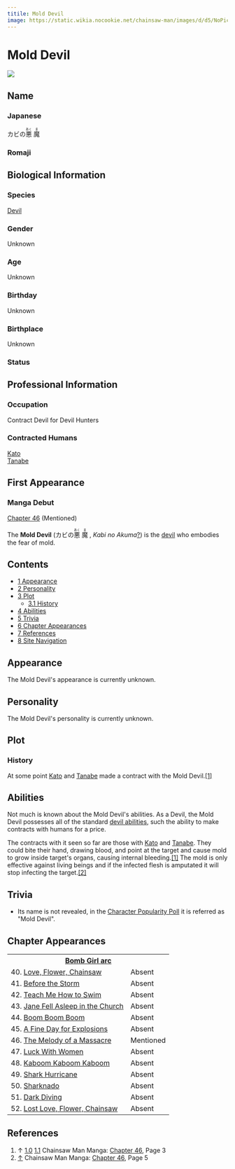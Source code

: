 ```yaml
---
titile: Mold Devil
image: https://static.wikia.nocookie.net/chainsaw-man/images/d/d5/NoPicAvailable.png
---
```


# Mold Devil

[![](https://static.wikia.nocookie.net/chainsaw-man/images/d/d5/NoPicAvailable.png/revision/latest/scale-to-width-down/350?cb=20200105143306)](https://static.wikia.nocookie.net/chainsaw-man/images/d/d5/NoPicAvailable.png/revision/latest?cb=20200105143306)

## Name

### Japanese

カビの<ruby lang="ja"><rb>悪</rb><rp> (</rp><rt>あく</rt><rp>) </rp></ruby> <ruby lang="ja"><rb>魔</rb><rp> (</rp><rt>ま</rt><rp>)</rp></ruby>

### Romaji

## Biological Information

### Species

[Devil](/wiki/Devil "Devil")

### Gender

Unknown

### Age

Unknown

### Birthday

Unknown

### Birthplace

Unknown

### Status

## Professional Information

### Occupation

Contract Devil for Devil Hunters

### Contracted Humans

[Kato](/wiki/Kato "Kato")  
[Tanabe](/wiki/Tanabe "Tanabe")

## First Appearance

### Manga Debut

[Chapter 46](/wiki/Chapter_46 "Chapter 46") (Mentioned)

The **Mold Devil** (カビの<ruby lang="ja"><rb>悪</rb><rp> (</rp><rt>あく</rt><rp>) </rp></ruby> <ruby lang="ja"><rb>魔</rb><rp> (</rp><rt>ま</rt><rp>) </rp></ruby> , _Kabi no Akuma_[?](http://en.wikipedia.org/wiki/Help:Installing_Japanese_character_sets "wikipedia:Help:Installing Japanese character sets")) is the [devil](/wiki/Devil "Devil") who embodies the fear of mold.

## Contents

-   [1 Appearance](#Appearance)
-   [2 Personality](#Personality)
-   [3 Plot](#Plot)
    -   [3.1 History](#History)
-   [4 Abilities](#Abilities)
-   [5 Trivia](#Trivia)
-   [6 Chapter Appearances](#Chapter_Appearances)
-   [7 References](#References)
-   [8 Site Navigation](#Site_Navigation)

## Appearance

The Mold Devil's appearance is currently unknown.

## Personality

The Mold Devil's personality is currently unknown.

## Plot

### History

At some point [Kato](/wiki/Kato "Kato") and [Tanabe](/wiki/Tanabe "Tanabe") made a contract with the Mold Devil.[\[1\]](#cite_note-Ch46Pg3-1)

## Abilities

Not much is known about the Mold Devil's abilities. As a Devil, the Mold Devil possesses all of the standard [devil abilities](/wiki/Devil#General_Abilities "Devil"), such the ability to make contracts with humans for a price.

The contracts with it seen so far are those with [Kato](/wiki/Kato "Kato") and [Tanabe](/wiki/Tanabe "Tanabe"). They could bite their hand, drawing blood, and point at the target and cause mold to grow inside target's organs, causing internal bleeding.[\[1\]](#cite_note-Ch46Pg3-1) The mold is only effective against living beings and if the infected flesh is amputated it will stop infecting the target.[\[2\]](#cite_note-Ch46Pg5-2)

## Trivia

-   Its name is not revealed, in the [Character Popularity Poll](/wiki/Popularity_Polls "Popularity Polls") it is referred as "Mold Devil".

## Chapter Appearances

<table><tbody><tr><th colspan="2"><center><a href="/wiki/Bomb_Girl_arc" title="Bomb Girl arc"><span>Bomb Girl arc</span></a></center></th></tr><tr><td>40. <a href="/wiki/Chapter_40" title="Chapter 40">Love, Flower, Chainsaw</a></td><td><span>Absent</span></td></tr><tr><td>41. <a href="/wiki/Chapter_41" title="Chapter 41">Before the Storm</a></td><td><span>Absent</span></td></tr><tr><td>42. <a href="/wiki/Chapter_42" title="Chapter 42">Teach Me How to Swim</a></td><td><span>Absent</span></td></tr><tr><td>43. <a href="/wiki/Chapter_43" title="Chapter 43">Jane Fell Asleep in the Church</a></td><td><span>Absent</span></td></tr><tr><td>44. <a href="/wiki/Chapter_44" title="Chapter 44">Boom Boom Boom</a></td><td><span>Absent</span></td></tr><tr><td>45. <a href="/wiki/Chapter_45" title="Chapter 45">A Fine Day for Explosions</a></td><td><span>Absent</span></td></tr><tr><td>46. <a href="/wiki/Chapter_46" title="Chapter 46">The Melody of a Massacre</a></td><td><span>Mentioned</span></td></tr><tr><td>47. <a href="/wiki/Chapter_47" title="Chapter 47">Luck With Women</a></td><td><span>Absent</span></td></tr><tr><td>48. <a href="/wiki/Chapter_48" title="Chapter 48">Kaboom Kaboom Kaboom</a></td><td><span>Absent</span></td></tr><tr><td>49. <a href="/wiki/Chapter_49" title="Chapter 49">Shark Hurricane</a></td><td><span>Absent</span></td></tr><tr><td>50. <a href="/wiki/Chapter_50" title="Chapter 50">Sharknado</a></td><td><span>Absent</span></td></tr><tr><td>51. <a href="/wiki/Chapter_51" title="Chapter 51">Dark Diving</a></td><td><span>Absent</span></td></tr><tr><td>52. <a href="/wiki/Chapter_52" title="Chapter 52">Lost Love, Flower, Chainsaw</a></td><td><span>Absent</span></td></tr></tbody></table>

## References

1.  ↑ [1.0](#cite_ref-Ch46Pg3_1-0) [1.1](#cite_ref-Ch46Pg3_1-1) Chainsaw Man Manga: [Chapter 46](/wiki/Chapter_46 "Chapter 46"), Page 3
2.  [↑](#cite_ref-Ch46Pg5_2-0) Chainsaw Man Manga: [Chapter 46](/wiki/Chapter_46 "Chapter 46"), Page 5